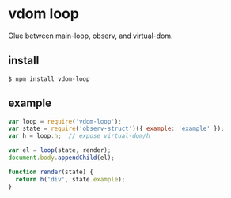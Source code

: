 # vdom loop

Glue between main-loop, observ, and virtual-dom.


## install

    $ npm install vdom-loop


## example

```js
var loop = require('vdom-loop');
var state = require('observ-struct')({ example: 'example' });
var h = loop.h;  // expose virtual-dom/h

var el = loop(state, render);
document.body.appendChild(el);

function render(state) {
  return h('div', state.example);
}
```

